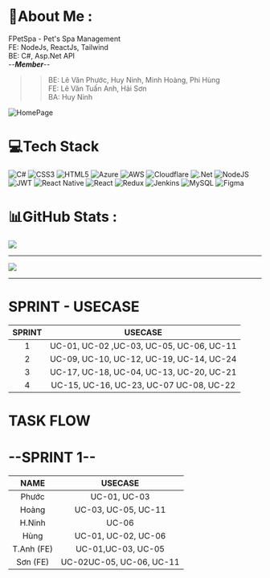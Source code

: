# 💫About Me :
FPetSpa - Pet's Spa Management  
FE: NodeJs, ReactJs, Tailwind </br>
BE: C#, Asp.Net API </br>
 --***Member***--
>> BE: Lê Văn Phước, Huy Ninh, Minh Hoàng, Phi Hùng </br>
>> FE: Lê Văn Tuấn Anh, Hải Sơn </br>
>> BA: Huy Ninh </br>

![HomePage](https://github.com/AkihitoNguyen/FPetSpa/image.png)

# 💻Tech Stack
![C#](https://img.shields.io/badge/c%23-%23239120.svg?style=for-the-badge&logo=c-sharp&logoColor=white) ![CSS3](https://img.shields.io/badge/css3-%231572B6.svg?style=for-the-badge&logo=css3&logoColor=white) ![HTML5](https://img.shields.io/badge/html5-%23E34F26.svg?style=for-the-badge&logo=html5&logoColor=white) ![Azure](https://img.shields.io/badge/azure-%230072C6.svg?style=for-the-badge&logo=azure-devops&logoColor=white) ![AWS](https://img.shields.io/badge/AWS-%23FF9900.svg?style=for-the-badge&logo=amazon-aws&logoColor=white) ![Cloudflare](https://img.shields.io/badge/Cloudflare-F38020?style=for-the-badge&logo=Cloudflare&logoColor=white) ![.Net](https://img.shields.io/badge/.NET-5C2D91?style=for-the-badge&logo=.net&logoColor=white) ![NodeJS](https://img.shields.io/badge/node.js-6DA55F?style=for-the-badge&logo=node.js&logoColor=white) ![JWT](https://img.shields.io/badge/JWT-black?style=for-the-badge&logo=JSON%20web%20tokens) ![React Native](https://img.shields.io/badge/react_native-%2320232a.svg?style=for-the-badge&logo=react&logoColor=%2361DAFB) ![React](https://img.shields.io/badge/react-%2320232a.svg?style=for-the-badge&logo=react&logoColor=%2361DAFB) ![Redux](https://img.shields.io/badge/redux-%23593d88.svg?style=for-the-badge&logo=redux&logoColor=white) ![Jenkins](https://img.shields.io/badge/jenkins-%232C5263.svg?style=for-the-badge&logo=jenkins&logoColor=white) ![MySQL](https://img.shields.io/badge/mysql-%2300f.svg?style=for-the-badge&logo=mysql&logoColor=white) 	![Figma](https://img.shields.io/badge/figma-%23F24E1E.svg?style=for-the-badge&logo=figma&logoColor=white)
# 📊GitHub Stats :

![](https://github-readme-stats.vercel.app/api/top-langs/?username=AkihitoNguyen&theme=monokai&hide_border=true&include_all_commits=false&count_private=true&layout=compact)

---
[![](https://visitcount.itsvg.in/api?id=AkihitoNguyen&icon=0&color=0)](https://visitcount.itsvg.in)

----
# SPRINT - USECASE
| SPRINT | USECASE   |
|:--:|:------------:|
| 1 | UC-01, UC-02 ,UC-03, UC-05, UC-06, UC-11	 |
| 2 |UC-09,	UC-10,	UC-12,	UC-19,	UC-14,	UC-24	|
| 3 |UC-17, UC-18,	UC-04,	UC-13,	UC-20,	UC-21	 |
| 4 |UC-15, UC-16,	UC-23,	UC-07	UC-08,	UC-22	 |

# TASK FLOW
# --SPRINT 1--
| NAME | USECASE   |
|:--:|:------------:|
| Phước | UC-01, UC-03 |
| Hoàng | UC-03, UC-05, UC-11|
| H.Ninh|UC-06 |
| Hùng |UC-01, UC-02, UC-06  |
| T.Anh (FE) |UC-01,UC-03, UC-05 |
| Sơn (FE)|UC-02UC-05, UC-06, UC-11	 |
